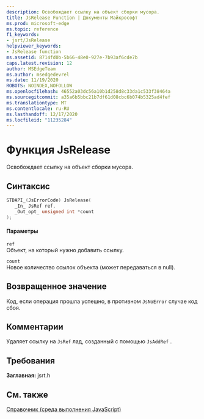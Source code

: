 ```yaml
---
description: Освобождает ссылку на объект сборки мусора.
title: JsRelease Function | Документы Майкрософт
ms.prod: microsoft-edge
ms.topic: reference
f1_keywords:
- jsrt/JsRelease
helpviewer_keywords:
- JsRelease function
ms.assetid: 8714fd0b-5b66-48e0-927e-7b93af6cde7b
caps.latest.revision: 12
author: MSEdgeTeam
ms.author: msedgedevrel
ms.date: 11/19/2020
ROBOTS: NOINDEX,NOFOLLOW
ms.openlocfilehash: 46552a03dc56a10b1d258d8c33da1c533f38464a
ms.sourcegitcommit: a35a6b5bbc21b7df61d08cbc6b074b5325ad4fef
ms.translationtype: MT
ms.contentlocale: ru-RU
ms.lasthandoff: 12/17/2020
ms.locfileid: "11235284"
---
```

# Функция JsRelease

Освобождает ссылку на объект сборки мусора.  
  
## Синтаксис  
  
```cpp  
STDAPI_(JsErrorCode) JsRelease(  
   _In_ JsRef ref,  
   _Out_opt_ unsigned int *count  
);  
```  
  
#### Параметры  
 `ref`  
 Объект, на который нужно добавить ссылку.  
  
 `count`  
 Новое количество ссылок объекта (может передаваться в null).  
  
## Возвращенное значение  
 Код, если операция прошла успешно, в противном `JsNoError` случае код сбоя.  
  
## Комментарии  
 Удаляет ссылку на `JsRef` лад, созданный с помощью `JsAddRef` .  
  
## Требования  
 **Заглавная:** jsrt.h  
  
## См. также  
 [Справочник (среда выполнения JavaScript)](../chakra-hosting/reference-javascript-runtime.md)
